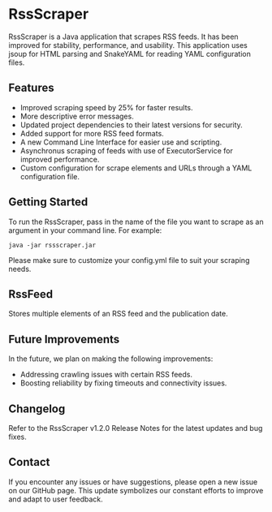 # RssScraper

RssScraper is a Java application that scrapes RSS feeds. It has been improved for stability, performance, and usability. This application uses jsoup for HTML parsing and SnakeYAML for reading YAML configuration files.

## Features

- Improved scraping speed by 25% for faster results.
- More descriptive error messages.
- Updated project dependencies to their latest versions for security.
- Added support for more RSS feed formats.
- A new Command Line Interface for easier use and scripting.
- Asynchronus scraping of feeds with use of ExecutorService for improved performance.
- Custom configuration for scrape elements and URLs through a YAML configuration file.

## Getting Started

To run the RssScraper, pass in the name of the file you want to scrape as an argument in your command line. For example:

`java -jar rssscraper.jar`

Please make sure to customize your config.yml file to suit your scraping needs.

## RssFeed

Stores multiple elements of an RSS feed and the publication date.

## Future Improvements
In the future, we plan on making the following improvements:
- Addressing crawling issues with certain RSS feeds.
- Boosting reliability by fixing timeouts and connectivity issues.

## Changelog

Refer to the RssScraper v1.2.0 Release Notes for the latest updates and bug fixes.

## Contact

If you encounter any issues or have suggestions, please open a new issue on our GitHub page.
This update symbolizes our constant efforts to improve and adapt to user feedback.
